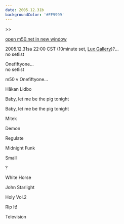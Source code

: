 ```yaml
---
date: 2005.12.31b
backgroundColor: '#FF9999'
---
```


\>>

[open m50.net in new window](http://m50.net/)

2005.12.31sa 22:00 CST (10minute set, [Lux Gallery](http://www.luxgallerychicago.com/))?...  
no setlist  

Onefiftyone...  
no setlist  

m50 v Onefiftyone...  

Håkan Lidbo

Baby, let me be the pig tonight

Baby, let me be the pig tonight

Mitek

Demon

Regulate

Midnight Funk

Small

?

White Horse

John Starlight

Holy Vol.2

Rip It!

Television